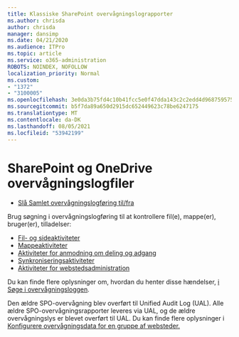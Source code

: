 ```yaml
---
title: Klassiske SharePoint overvågningslograpporter
ms.author: chrisda
author: chrisda
manager: dansimp
ms.date: 04/21/2020
ms.audience: ITPro
ms.topic: article
ms.service: o365-administration
ROBOTS: NOINDEX, NOFOLLOW
localization_priority: Normal
ms.custom:
- "1372"
- "3100005"
ms.openlocfilehash: 3e0da3b75fd4c10b41fcc5e0f47dda143c2c2edd4d9687595759c1fa2b4804eb
ms.sourcegitcommit: b5f7da89a650d2915dc652449623c78be6247175
ms.translationtype: MT
ms.contentlocale: da-DK
ms.lasthandoff: 08/05/2021
ms.locfileid: "53942199"
---
```

# <a name="sharepoint-and-onedrive-audit-logs"></a>SharePoint og OneDrive overvågningslogfiler

* [Slå Samlet overvågningslogføring til/fra](https://docs.microsoft.com/microsoft-365/compliance/turn-audit-log-search-on-or-off) 

Brug søgning i overvågningslogføring til at kontrollere fil(e), mappe(er), bruger(er), tilladelser:

* [Fil- og sideaktiviteter](https://docs.microsoft.com/microsoft-365/compliance/search-the-audit-log-in-security-and-compliance)
* [Mappeaktiviteter](https://docs.microsoft.com/microsoft-365/compliance/search-the-audit-log-in-security-and-compliance#folder-activities)
* [Aktiviteter for anmodning om deling og adgang](https://docs.microsoft.com/microsoft-365/compliance/search-the-audit-log-in-security-and-compliance#sharing-and-access-request-activities)
* [Synkroniseringsaktiviteter](https://docs.microsoft.com/microsoft-365/compliance/search-the-audit-log-in-security-and-compliance#synchronization-activities)
* [Aktiviteter for webstedsadministration](https://docs.microsoft.com/microsoft-365/compliance/search-the-audit-log-in-security-and-compliance#site-administration-activities)

Du kan finde flere oplysninger om, hvordan du henter disse hændelser, [i Søge i overvågningsloggen](https://docs.microsoft.com/microsoft-365/compliance/search-the-audit-log-in-security-and-compliance#search-the-audit-log).

Den ældre SPO-overvågning blev overført til Unified Audit Log (UAL). Alle ældre SPO-overvågningsrapporter leveres via UAL, og de ældre overvågningslys er blevet overført til UAL. Du kan finde flere oplysninger i [Konfigurere overvågningsdata for en gruppe af websteder.](https://support.office.com/article/Configure-audit-settings-for-a-site-collection-A9920C97-38C0-44F2-8BCB-4CF1E2AE22D2)
